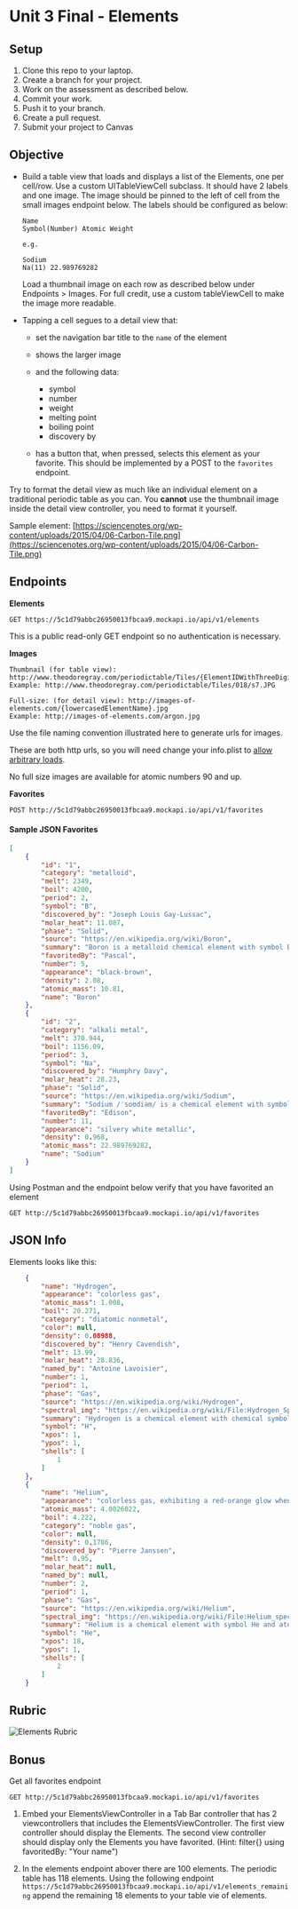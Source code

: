 # Unit 3 Final - Elements

## Setup

1. Clone this repo to your laptop.
1. Create a branch for your project.
1. Work on the assessment as described below.
1. Commit your work.
1. Push it to your branch.
1. Create a pull request.
1. Submit your project to Canvas


## Objective

* Build a table view that loads and displays a list of the Elements, one per cell/row. Use a custom UITableViewCell subclass.  It should have 2 labels and one image.  The image should be pinned to the left of cell from the small images endpoint below.  The labels should be configured as below:

    ```
    Name
    Symbol(Number) Atomic Weight

    e.g.

    Sodium
    Na(11) 22.989769282
    ```
    
    Load a thumbnail image on each row as described below under Endpoints > Images.  For full credit, use a custom tableViewCell to make the image more readable.
    
* Tapping a cell segues to a detail view that:
    * set the navigation bar title to the ```name``` of the element
    * shows the larger image 
    * and the following data:
        * symbol
        * number
        * weight
        * melting point
        * boiling point
        * discovery by

    * has a button that, when pressed, selects this element as your favorite. This
    should be implemented by a POST to the ```favorites``` endpoint.


Try to format the detail view as much like an individual element on a traditional periodic table as you can. You **cannot** use the thumbnail image inside the detail view controller, you need to format it yourself.

Sample element: [https://sciencenotes.org/wp-content/uploads/2015/04/06-Carbon-Tile.png](https://sciencenotes.org/wp-content/uploads/2015/04/06-Carbon-Tile.png)

## Endpoints

**Elements**

```
GET https://5c1d79abbc26950013fbcaa9.mockapi.io/api/v1/elements
```

This is a public read-only GET endpoint so no authentication is necessary.

**Images**

```
Thumbnail (for table view): http://www.theodoregray.com/periodictable/Tiles/{ElementIDWithThreeDigits}/s7.JPG
Example: http://www.theodoregray.com/periodictable/Tiles/018/s7.JPG

Full-size: (for detail view): http://images-of-elements.com/{lowercasedElementName}.jpg
Example: http://images-of-elements.com/argon.jpg
```

Use the file naming convention illustrated here to generate urls for images.

These are both http urls, so you will need change your info.plist to [allow arbitrary loads](https://stackoverflow.com/questions/31254725/transport-security-has-blocked-a-cleartext-http).

No full size images are available for atomic numbers 90 and up.

**Favorites**

```
POST http://5c1d79abbc26950013fbcaa9.mockapi.io/api/v1/favorites
```

#### Sample JSON Favorites 

```json 
[
    {
        "id": "1",
        "category": "metalloid",
        "melt": 2349,
        "boil": 4200,
        "period": 2,
        "symbol": "B",
        "discovered_by": "Joseph Louis Gay-Lussac",
        "molar_heat": 11.087,
        "phase": "Solid",
        "source": "https://en.wikipedia.org/wiki/Boron",
        "summary": "Boron is a metalloid chemical element with symbol B and atomic number 5. Produced entirely by cosmic ray spallation and supernovae and not by stellar nucleosynthesis, it is a low-abundance element in both the Solar system and the Earth's crust. Boron is concentrated on Earth by the water-solubility of its more common naturally occurring compounds, the borate minerals.",
        "favoritedBy": "Pascal",
        "number": 5,
        "appearance": "black-brown",
        "density": 2.08,
        "atomic_mass": 10.81,
        "name": "Boron"
    },
    {
        "id": "2",
        "category": "alkali metal",
        "melt": 370.944,
        "boil": 1156.09,
        "period": 3,
        "symbol": "Na",
        "discovered_by": "Humphry Davy",
        "molar_heat": 28.23,
        "phase": "Solid",
        "source": "https://en.wikipedia.org/wiki/Sodium",
        "summary": "Sodium /ˈsoʊdiəm/ is a chemical element with symbol Na (from Ancient Greek Νάτριο) and atomic number 11. It is a soft, silver-white, highly reactive metal. In the Periodic table it is in column 1 (alkali metals), and shares with the other six elements in that column that it has a single electron in its outer shell, which it readily donates, creating a positively charged atom - a cation.",
        "favoritedBy": "Edison",
        "number": 11,
        "appearance": "silvery white metallic",
        "density": 0.968,
        "atomic_mass": 22.989769282,
        "name": "Sodium"
    }
]
```


Using Postman and the endpoint below verify that you have favorited an element
```
GET http://5c1d79abbc26950013fbcaa9.mockapi.io/api/v1/favorites
```

## JSON Info

Elements looks like this:

```json 
    {
        "name": "Hydrogen",
        "appearance": "colorless gas",
        "atomic_mass": 1.008,
        "boil": 20.271,
        "category": "diatomic nonmetal",
        "color": null,
        "density": 0.08988,
        "discovered_by": "Henry Cavendish",
        "melt": 13.99,
        "molar_heat": 28.836,
        "named_by": "Antoine Lavoisier",
        "number": 1,
        "period": 1,
        "phase": "Gas",
        "source": "https://en.wikipedia.org/wiki/Hydrogen",
        "spectral_img": "https://en.wikipedia.org/wiki/File:Hydrogen_Spectra.jpg",
        "summary": "Hydrogen is a chemical element with chemical symbol H and atomic number 1. With an atomic weight of 1.00794 u, hydrogen is the lightest element on the periodic table. Its monatomic form (H) is the most abundant chemical substance in the Universe, constituting roughly 75% of all baryonic mass.",
        "symbol": "H",
        "xpos": 1,
        "ypos": 1,
        "shells": [
            1
        ]
    },
    {
        "name": "Helium",
        "appearance": "colorless gas, exhibiting a red-orange glow when placed in a high-voltage electric field",
        "atomic_mass": 4.0026022,
        "boil": 4.222,
        "category": "noble gas",
        "color": null,
        "density": 0.1786,
        "discovered_by": "Pierre Janssen",
        "melt": 0.95,
        "molar_heat": null,
        "named_by": null,
        "number": 2,
        "period": 1,
        "phase": "Gas",
        "source": "https://en.wikipedia.org/wiki/Helium",
        "spectral_img": "https://en.wikipedia.org/wiki/File:Helium_spectrum.jpg",
        "summary": "Helium is a chemical element with symbol He and atomic number 2. It is a colorless, odorless, tasteless, non-toxic, inert, monatomic gas that heads the noble gas group in the periodic table. Its boiling and melting points are the lowest among all the elements.",
        "symbol": "He",
        "xpos": 18,
        "ypos": 1,
        "shells": [
            2
        ]
    }
```

## Rubric

![Elements Rubric](./ElementsAssessmentRubric.png)



## Bonus 

Get all favorites endpoint
```
GET http://5c1d79abbc26950013fbcaa9.mockapi.io/api/v1/favorites
```

1. Embed your ElementsViewController in a Tab Bar controller that has 2 viewcontrollers that includes the ElementsViewController. The first view controller should display the Elements. The second view controller should display only the Elements you have favorited. (Hint: filter{} using favoritedBy: "Your name")

2. In the elements endpoint abover there are 100 elements. The periodic table has 118 elements. Using the following endpoint ```https://5c1d79abbc26950013fbcaa9.mockapi.io/api/v1/elements_remaining``` append the remaining 18 elements to your table vie of elements.
